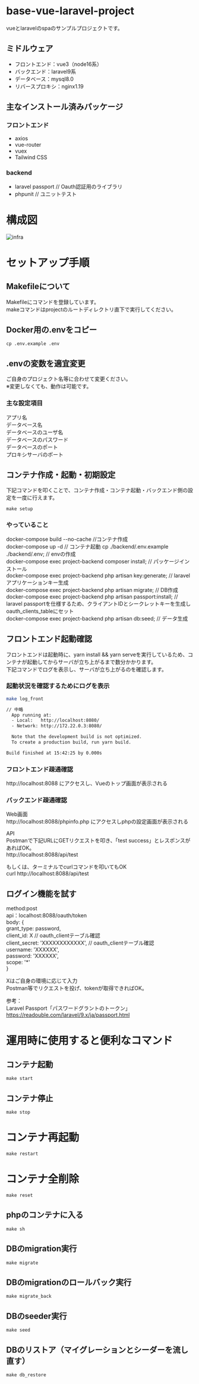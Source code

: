 # base-vue-laravel-project
vueとlaravelのspaのサンプルプロジェクトです。

## ミドルウェア
- フロントエンド：vue3（node16系）
- バックエンド：laravel9系
- データベース：mysql8.0
- リバースプロキシ：nginx1.19

## 主なインストール済みパッケージ
### フロントエンド
- axios
- vue-router
- vuex
- Tailwind CSS

### backend
- laravel passport // Oauth認証用のライブラリ
- phpunit // ユニットテスト

# 構成図
![infra](https://user-images.githubusercontent.com/58471852/204072996-a58ef6f6-7b2e-48bb-86c0-d06ab5919bbf.png)

# セットアップ手順
## Makefileについて
Makefileにコマンドを登録しています。  
makeコマンドはprojectのルートディレクトリ直下で実行してください。  

## Docker用の.envをコピー
```
cp .env.example .env
```

## .envの変数を適宜変更
ご自身のプロジェクト名等に合わせて変更ください。  
※変更しなくても、動作は可能です。

### 主な設定項目
アプリ名  
データベース名  
データベースのユーザ名  
データベースのパスワード  
データベースのポート  
プロキシサーバのポート  　


## コンテナ作成・起動・初期設定
下記コマンドを叩くことで、コンテナ作成・コンテナ起動・バックエンド側の設定を一度に行えます。
```
make setup
```
### やっていること  
docker-compose build --no-cache //コンテナ作成  
docker-compose up -d // コンテナ起動
cp ./backend/.env.example ./backend/.env; // envの作成  
docker-compose exec project-backend  composer install; // パッケージインストール  
docker-compose exec project-backend  php artisan key:generate; // laravel アプリケーションキー生成  
docker-compose exec project-backend  php artisan migrate; // DB作成  
docker-compose exec project-backend  php artisan passport:install; // laravel passportを仕様するため、クライアントIDとシークレットキーを生成しoauth_clients_tableにセット  
docker-compose exec project-backend  php artisan db:seed; // データ生成  


## フロントエンド起動確認  
フロントエンドは起動時に、yarn install && yarn serveを実行しているため、コンテナが起動してからサーバが立ち上がるまで数分かかります。  
下記コマンドでログを表示し、サーバが立ち上がるのを確認します。  
  
### 起動状況を確認するためにログを表示
```bash
make log_front

// 中略
  App running at:
  - Local:   http://localhost:8080/ 
  - Network: http://172.22.0.3:8080/

  Note that the development build is not optimized.
  To create a production build, run yarn build.

Build finished at 15:42:25 by 0.000s

```
### フロントエンド疎通確認
http://localhost:8088 にアクセスし、Vueのトップ画面が表示される  

  
### バックエンド疎通確認  
Web画面  
http://localhost:8088/phpinfo.php にアクセスしphpの設定画面が表示される  
  
API  
Postmanで下記URLにGETリクエストを叩き、「test success」とレスポンスがあればOK。  
http://localhost:8088/api/test  
  
もしくは、ターミナルでcurlコマンドを叩いてもOK  
curl http://localhost:8088/api/test  
  
## ログイン機能を試す
method:post  
api：localhost:8088/oauth/token  
body: {  
  grant_type: password,  
  client_id: X // oauth_clientテーブル確認  
  client_secret: 'XXXXXXXXXXXX', // oauth_clientテーブル確認  
  username: 'XXXXXX',  
  password: 'XXXXXX',  
  scope: '*'  
}  
  
  
Xはご自身の環境に応じて入力  
Postman等でリクエストを投げ、tokenが取得できればOK。  
  
参考：  
Laravel Passport「パスワードグラントのトークン」  
https://readouble.com/laravel/9.x/ja/passport.html  
  
  
# 運用時に使用すると便利なコマンド
## コンテナ起動
```
make start
```
  
## コンテナ停止
```
make stop
```
  
# コンテナ再起動
```
make restart
```
  
# コンテナ全削除
```
make reset
```
  
## phpのコンテナに入る
```
make sh
```
  
## DBのmigration実行
```
make migrate
```
  
## DBのmigrationのロールバック実行
```
make migrate_back
```
  
## DBのseeder実行
```
make seed
```
  
## DBのリストア（マイグレーションとシーダーを流し直す）
```
make db_restore
```
